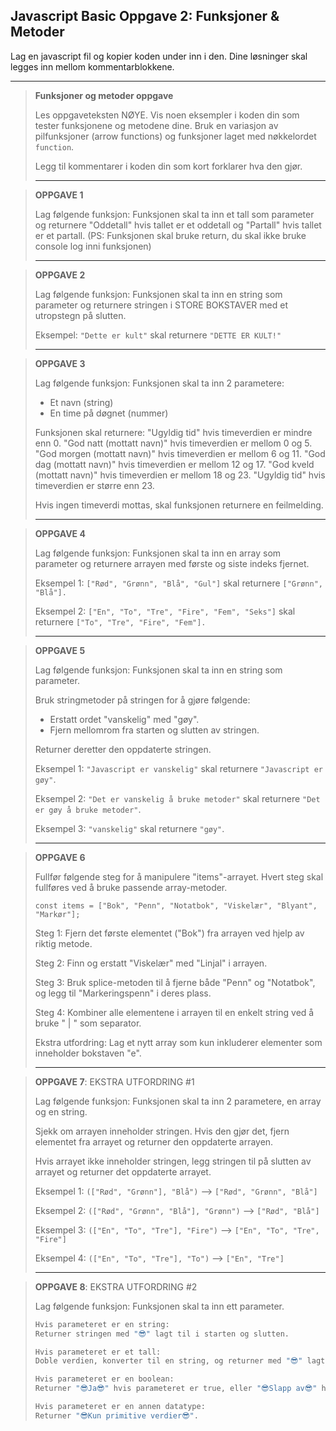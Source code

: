 ## Javascript Basic Oppgave 2: Funksjoner & Metoder

Lag en javascript fil og kopier koden under inn i den. Dine løsninger skal legges inn mellom kommentarblokkene. 

---

> **Funksjoner og metoder oppgave**
>
> Les oppgaveteksten NØYE. Vis noen eksempler i koden din som tester
funksjonene og metodene dine. Bruk en variasjon av pilfunksjoner (arrow functions)
og funksjoner laget med nøkkelordet `function`.
>
> Legg til kommentarer i koden din som kort forklarer hva den gjør.
>
> ---

> **OPPGAVE 1**
> 
> Lag følgende funksjon: Funksjonen skal ta inn et tall som parameter og returnere
"Oddetall" hvis tallet er et oddetall og "Partall" hvis tallet er et partall.
(PS: Funksjonen skal bruke return, du skal ikke bruke console log inni
funksjonen)
>
> ---

> **OPPGAVE 2**
>
> Lag følgende funksjon: Funksjonen skal ta inn en string som parameter og returnere stringen
i STORE BOKSTAVER med et utropstegn på slutten.
>
> Eksempel: `"Dette er kult"` skal returnere `"DETTE ER KULT!"`
>
> ---

> **OPPGAVE 3**
>
> Lag følgende funksjon: Funksjonen skal ta inn 2 parametere:
> - Et navn (string)
> - En time på døgnet (nummer)
>   
> Funksjonen skal returnere:
> "Ugyldig tid" hvis timeverdien er mindre enn 0.
> "God natt (mottatt navn)" hvis timeverdien er mellom 0 og 5.
> "God morgen (mottatt navn)" hvis timeverdien er mellom 6 og 11.
> "God dag (mottatt navn)" hvis timeverdien er mellom 12 og 17.
> "God kveld (mottatt navn)" hvis timeverdien er mellom 18 og 23.
> "Ugyldig tid" hvis timeverdien er større enn 23.
>
> Hvis ingen timeverdi mottas, skal funksjonen returnere en feilmelding.
>
> ---

> **OPPGAVE 4**
> 
> Lag følgende funksjon: Funksjonen skal ta inn en array som parameter og returnere arrayen
med første og siste indeks fjernet.
>
> Eksempel 1: `["Rød", "Grønn", "Blå", "Gul"]` skal returnere `["Grønn", "Blå"].`
>
> Eksempel 2: `["En", "To", "Tre", "Fire", "Fem", "Seks"]` skal returnere
`["To", "Tre", "Fire", "Fem"].`
>
> ---

> **OPPGAVE 5**
>
> Lag følgende funksjon: Funksjonen skal ta inn en string som parameter.
> 
> Bruk stringmetoder på stringen for å gjøre følgende:
> - Erstatt ordet "vanskelig" med "gøy".
> - Fjern mellomrom fra starten og slutten av stringen.
>
> Returner deretter den oppdaterte stringen.
> 
> Eksempel 1: `"Javascript er vanskelig"` skal returnere `"Javascript er gøy"`.
>
> Eksempel 2: `"Det er vanskelig å bruke metoder"` skal returnere `"Det er gøy å bruke metoder"`.
>
> Eksempel 3: `"vanskelig"` skal returnere `"gøy"`.
>
> ---

> **OPPGAVE 6**
>
> Fullfør følgende steg for å manipulere "items"-arrayet. Hvert steg skal
fullføres ved å bruke passende array-metoder.
>
> ` const items = ["Bok", "Penn", "Notatbok", "Viskelær", "Blyant", "Markør"]; `
> 
> Steg 1: Fjern det første elementet ("Bok") fra arrayen ved hjelp av riktig metode.
>
> Steg 2: Finn og erstatt "Viskelær" med "Linjal" i arrayen.
>
> Steg 3: Bruk splice-metoden til å fjerne både "Penn" og "Notatbok", og legg til "Markeringspenn" i deres plass.
>
> Steg 4: Kombiner alle elementene i arrayen til en enkelt string ved å bruke " | " som separator.
> 
> Ekstra utfordring: Lag et nytt array som kun inkluderer elementer som inneholder bokstaven "e".
>
> ---

> **OPPGAVE 7**: EKSTRA UTFORDRING #1
>
> Lag følgende funksjon: Funksjonen skal ta inn 2 parametere, en array og en string.
>
> Sjekk om arrayen inneholder stringen. Hvis den gjør det, fjern elementet
fra arrayet og returner den oppdaterte arrayen.
>
> Hvis arrayet ikke inneholder stringen, legg stringen til på slutten
av arrayet og returner det oppdaterte arrayet.
>
> Eksempel 1: `(["Rød", "Grønn"], "Blå")` --> `["Rød", "Grønn", "Blå"]`
>
> Eksempel 2: `(["Rød", "Grønn", "Blå"], "Grønn")` --> `["Rød", "Blå"]`
>
> Eksempel 3: `(["En", "To", "Tre"], "Fire")` --> `["En", "To", "Tre", "Fire"]`
>
> Eksempel 4: `(["En", "To", "Tre"], "To")` --> `["En", "Tre"]`
>
> ---

> **OPPGAVE 8**: EKSTRA UTFORDRING #2
>
> Lag følgende funksjon: Funksjonen skal ta inn ett parameter.
> 
> ``` sh
> Hvis parameteret er en string:
> Returner stringen med "😎" lagt til i starten og slutten.
> ```
> 
> ``` sh
> Hvis parameteret er et tall:
> Doble verdien, konverter til en string, og returner med "😎" lagt til i starten og slutten.
> ```
>
> ``` sh
> Hvis parameteret er en boolean:
> Returner "😎Ja😎" hvis parameteret er true, eller "😎Slapp av😎" hvis parameteret er false.
> ```
> 
> ``` sh
> Hvis parameteret er en annen datatype:
> Returner "😎Kun primitive verdier😎".
> ```
> 
